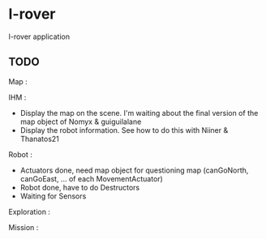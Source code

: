 I-rover
=======

I-rover application

TODO
----

Map : 

IHM : 
  * Display the map on the scene. I'm waiting about the final version of the map object of Nomyx & guiguilalane
  * Display the robot information. See how to do this with Niiner & Thanatos21
  
Robot : 
  * Actuators done, need map object for questioning map (canGoNorth, canGoEast, ... of each MovementActuator)
  * Robot done, have to do Destructors
  * Waiting for Sensors

Exploration : 

Mission :
